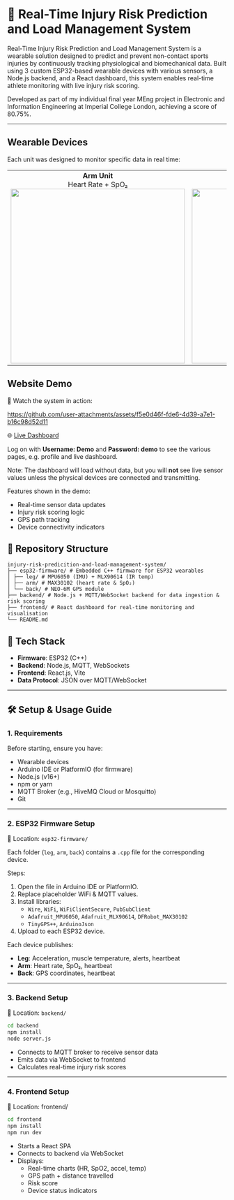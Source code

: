 # 🦵 Real-Time Injury Risk Prediction and Load Management System

Real-Time Injury Risk Prediction and Load Management System is a wearable solution designed to predict and prevent non-contact sports injuries by continuously tracking physiological and biomechanical data. Built using 3 custom ESP32-based wearable devices with various sensors, a Node.js backend, and a React dashboard, this system enables real-time athlete monitoring with live injury risk scoring.

Developed as part of my individual final year MEng project in Electronic and Information Engineering at Imperial College London, achieving a score of 80.75%.

---
## Wearable Devices
Each unit was designed to monitor specific data in real time:

<table>
  <tr>
    <td align="center"><strong>Arm Unit</strong><br>Heart Rate + SpO₂<br><img src="./assets/arm.jpg"width="400"/></td>
    <td align="center"><strong>Back Unit</strong><br>GPS Location<br><img src="./assets/back.jpg"width="400"/></td>
    <td align="center"><strong>Leg Unit</strong><br>Acceleration + Muscle Temp<br><img src="./assets/leg.jpg"width="400"/></td>
  </tr>
</table>

## Website Demo

🎥 Watch the system in action:

https://github.com/user-attachments/assets/f5e0d46f-fde6-4d39-a7e1-b16c98d52d11

🌐 [Live Dashboard](https://injury-monitoring.vercel.app/)

Log on with **Username: Demo** and **Password: demo** to see the various pages, e.g. profile and live dashboard.

Note: The dashboard will load without data, but you will **not** see live sensor values unless the physical devices are connected and transmitting.

Features shown in the demo:
- Real-time sensor data updates
- Injury risk scoring logic
- GPS path tracking
- Device connectivity indicators




## 📁 Repository Structure

```
injury-risk-predicition-and-load-management-system/
├── esp32-firmware/ # Embedded C++ firmware for ESP32 wearables
│ ├── leg/ # MPU6050 (IMU) + MLX90614 (IR temp)
│ ├── arm/ # MAX30102 (heart rate & SpO₂)
│ └── back/ # NEO-6M GPS module
├── backend/ # Node.js + MQTT/WebSocket backend for data ingestion & risk scoring
├── frontend/ # React dashboard for real-time monitoring and visualisation
└── README.md
```

## 🧰 Tech Stack

- **Firmware**: ESP32 (C++)
- **Backend**: Node.js, MQTT, WebSockets
- **Frontend**: React.js, Vite
- **Data Protocol**: JSON over MQTT/WebSocket



---


## 🛠 Setup & Usage Guide

### 1. Requirements

Before starting, ensure you have:

- Wearable devices 
- Arduino IDE or PlatformIO (for firmware)
- Node.js (v16+)
- npm or yarn
- MQTT Broker (e.g., HiveMQ Cloud or Mosquitto)
- Git

---

### 2. ESP32 Firmware Setup

📁 Location: `esp32-firmware/`

Each folder (`leg`, `arm`, `back`) contains a `.cpp` file for the corresponding device.

Steps:
1. Open the file in Arduino IDE or PlatformIO.
2. Replace placeholder WiFi & MQTT values.
3. Install libraries:
   - `Wire`, `WiFi`, `WiFiClientSecure`, `PubSubClient`
   - `Adafruit_MPU6050`, `Adafruit_MLX90614`, `DFRobot_MAX30102`
   - `TinyGPS++`, `ArduinoJson`
4. Upload to each ESP32 device.

Each device publishes:
- **Leg**: Acceleration, muscle temperature, alerts, heartbeat
- **Arm**: Heart rate, SpO₂, heartbeat
- **Back**: GPS coordinates, heartbeat

---

### 3. Backend Setup

📁 Location: `backend/`

```bash
cd backend
npm install
node server.js
```


- Connects to MQTT broker to receive sensor data
- Emits data via WebSocket to frontend
- Calculates real-time injury risk scores
---

### 4. Frontend Setup
📁 Location: frontend/

```bash
cd frontend
npm install
npm run dev
```
- Starts a React SPA
- Connects to backend via WebSocket
- Displays:
  - Real-time charts (HR, SpO2, accel, temp)
  - GPS path + distance travelled
  - Risk score
  - Device status indicators













